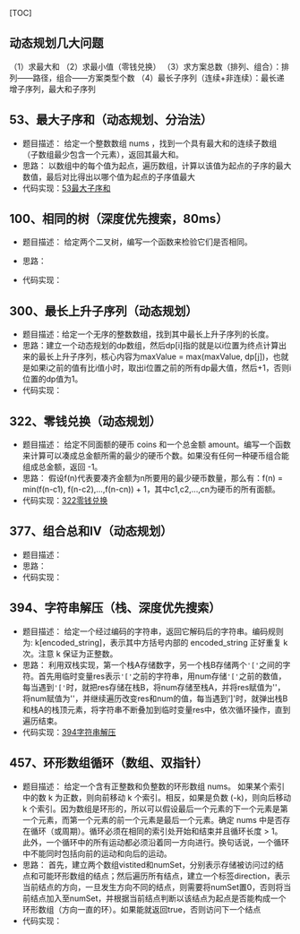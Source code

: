 [TOC]

动态规划几大问题
---------------------
（1）求最大和
（2）求最小值（零钱兑换）
（3）求方案总数（排列、组合）：排列——路径，组合——方案类型个数
（4）最长子序列（连续+非连续）：最长递增子序列，最大和子序列

## 53、最大子序和（动态规划、分治法）
- 题目描述：
    给定一个整数数组 nums ，找到一个具有最大和的连续子数组（子数组最少包含一个元素），返回其最大和。
- 思路：
    以数组中的每个值为起点，遍历数组，计算以该值为起点的子序的最大数值，最后对比得出以哪个值为起点的子序值最大
- 代码实现：[53最大子序和](https://github.com/hugechuanqi/Algorithms-and-Data-Structures/blob/master/leetcode/53.%E6%9C%80%E5%A4%A7%E5%AD%90%E5%BA%8F%E5%92%8C%EF%BC%88%E5%8A%A8%E6%80%81%E8%A7%84%E5%88%92%EF%BC%89.py)

## 100、相同的树（深度优先搜索，80ms）
- 题目描述：
    给定两个二叉树，编写一个函数来检验它们是否相同。
- 思路：
    
- 代码实现：

## 300、最长上升子序列（动态规划）
- 题目描述：给定一个无序的整数数组，找到其中最长上升子序列的长度。
- 思路：建立一个动态规划的dp数组，然后dp[i]指的就是以i位置为终点计算出来的最长上升子序列，核心内容为maxValue = max(maxValue, dp[j])，也就是如果i之前的值有比i值小时，取出i位置之前的所有dp最大值，然后+1，否则i位置的dp值为1。
- 代码实现：

## 322、零钱兑换（动态规划）
- 题目描述：
    给定不同面额的硬币 coins 和一个总金额 amount。编写一个函数来计算可以凑成总金额所需的最少的硬币个数。如果没有任何一种硬币组合能组成总金额，返回 -1。
- 思路：
    假设f(n)代表要凑齐金额为n所要用的最少硬币数量，那么有：f(n) = min(f(n-c1), f(n-c2),...,f(n-cn)) + 1，其中c1,c2,...,cn为硬币的所有面额。
- 代码实现：[322零钱兑换](https://github.com/hugechuanqi/Algorithms-and-Data-Structures/blob/master/leetcode/322.%E9%9B%B6%E9%92%B1%E5%85%91%E6%8D%A2%EF%BC%88%E5%8A%A8%E6%80%81%E8%A7%84%E5%88%92%EF%BC%89.py)

## 377、组合总和IV（动态规划）
- 题目描述：
- 思路：
- 代码实现：

## 394、字符串解压（栈、深度优先搜索）
- 题目描述：
    给定一个经过编码的字符串，返回它解码后的字符串。编码规则为: k[encoded_string]，表示其中方括号内部的 encoded_string 正好重复 k 次。注意 k 保证为正整数。
- 思路：
    利用双栈实现，第一个栈A存储数字，另一个栈B存储两个`'['`之间的字符。首先用临时变量res表示`'['`之前的字符串，用num存储`'['`之前的数值，每当遇到`'['`时，就把res存储在栈B，将num存储至栈A，并将res赋值为''，将num赋值为''，并继续遍历改变res和num的值，每当遇到']'时，就弹出栈B和栈A的栈顶元素，将字符串不断叠加到临时变量res中，依次循环操作，直到遍历结束。
- 代码实现：[394字符串解压](https://github.com/hugechuanqi/Algorithms-and-Data-Structures/blob/master/leetcode/394.%E5%AD%97%E7%AC%A6%E4%B8%B2%E8%A7%A3%E5%8E%8B.py)

## 457、环形数组循环（数组、双指针）
- 题目描述：
    给定一个含有正整数和负整数的环形数组 nums。 如果某个索引中的数 k 为正数，则向前移动 k 个索引。相反，如果是负数 (-k)，则向后移动 k 个索引。因为数组是环形的，所以可以假设最后一个元素的下一个元素是第一个元素，而第一个元素的前一个元素是最后一个元素。确定 nums 中是否存在循环（或周期）。循环必须在相同的索引处开始和结束并且循环长度 > 1。
    此外，一个循环中的所有运动都必须沿着同一方向进行。换句话说，一个循环中不能同时包括向前的运动和向后的运动。
- 思路：
    首先，建立两个数组vistited和numSet，分别表示存储被访问过的结点和可能环形数组的结点；然后遍历所有结点，建立一个标签direction，表示当前结点的方向，一旦发生方向不同的结点，则需要将numSet置0，否则将当前结点加入至numSet，并根据当前结点判断以该结点为起点是否能构成一个环形数组（方向一直的环）。如果能就返回true，否则访问下一个结点
- 代码实现：
